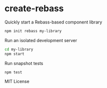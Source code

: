
# create-rebass

Quickly start a Rebass-based component library

```sh
npm init rebass my-library
```

Run an isolated development server

```sh
cd my-library
npm start
```

Run snapshot tests

```sh
npm test
```

MIT License
